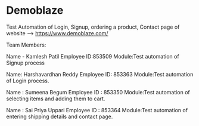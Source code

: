# Demoblaze
Test Automation of Login, Signup, ordering a product, Contact page of website --> https://www.demoblaze.com/

Team Members:

Name - Kamlesh Patil
Employee ID:853509
Module:Test automation  of Signup process

Name: Harshavardhan Reddy 
Employee ID: 853363
Module:Test automation  of Login process.

Name : Sumeena Begum
Employee ID : 853350
Module:Test automation of selecting items and adding them to cart.

Name : Sai Priya Uppari
Employee ID : 853364
Module:Test automation of  entering shipping details and contact page.




